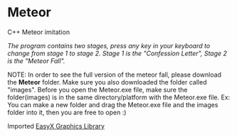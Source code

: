 # Meteor
C++ Meteor imitation

*The program contains two stages, press any key in your keyboard to change from stage 1 to stage 2. Stage 1 is the "Confession Letter", Stage 2 is the "Meteor Fall".*

NOTE: In order to see the full version of the meteor fall, please download the __Meteor__ folder. Make sure you also downloaded the folder called "images". Before you
open the Meteor.exe file, make sure the folder(images) is in the same directory/platform with the Meteor.exe file.  Ex: You can make a new folder and drag the Meteor.exe file and the images folder into it, then you are free to open :)


Imported [EasyX Graphics Library](https://docs.easyx.cn/en-us/setup) 
